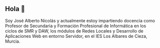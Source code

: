 ## Hola 👋

Soy José Alberto Nicolás y actualmente estoy impartiendo docencia como Profesor de Secundaria y Formación Profesional de Informática en los ciclos de SMR y DAW, los módulos de Redes Locales y Desarrollo de Aplicaciones Web en entorno Servidor, en el IES Los Albares de Cieza, Murcia. 

<!--
**josealberto-nicolas/josealberto-nicolas** is a ✨ _special_ ✨ repository because its `README.md` (this file) appears on your GitHub profile.

Here are some ideas to get you started:

- 🔭 I’m currently working on ...
- 🌱 I’m currently learning ...
- 👯 I’m looking to collaborate on ...
- 🤔 I’m looking for help with ...
- 💬 Ask me about ...
- 📫 How to reach me: ...
- 😄 Pronouns: ...
- ⚡ Fun fact: ...
-->
